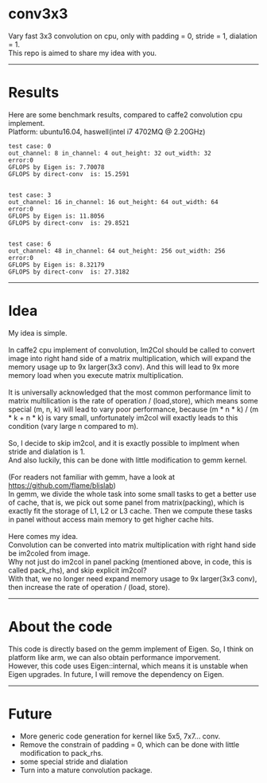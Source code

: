 # conv3x3
Vary fast 3x3 convolution on cpu, only with padding = 0, stride = 1, dialation = 1.<br>
This repo is aimed to share my idea with you.

---
# Results
Here are some benchmark results, compared to caffe2 convolution cpu implement.<br>
Platform: ubuntu16.04, haswell(intel i7 4702MQ @ 2.20GHz)

```
test case: 0
out_channel: 8 in_channel: 4 out_height: 32 out_width: 32
error:0
GFLOPS by Eigen is: 7.70078
GFLOPS by direct-conv  is: 15.2591


test case: 3
out_channel: 16 in_channel: 16 out_height: 64 out_width: 64
error:0
GFLOPS by Eigen is: 11.8056
GFLOPS by direct-conv  is: 29.8521


test case: 6
out_channel: 48 in_channel: 64 out_height: 256 out_width: 256
error:0
GFLOPS by Eigen is: 8.32179
GFLOPS by direct-conv  is: 27.3182

```

---
# Idea
My idea is simple.
<br><br>
In caffe2 cpu implement of convolution, 
Im2Col should be called to convert image into right hand side of a matrix multiplication, 
which will expand the memory usage up to 9x larger(3x3 conv). 
And this will lead to 9x more memory load when you execute matrix multiplication.
<br><br>
It is universally acknowledged that the most common performance limit to 
matrix multilication is the rate of operation / (load,store), 
which means some special (m, n, k) will lead to vary poor performance, because (m * n * k) / (m * k + n * k) is vary small,
unfortunately im2col will exactly leads to this condition (vary large n compared to m).
<br><br>
So, I decide to skip im2col, and it is exactly possible to implment when stride and dialation is 1.<br>
And also luckily, this can be done with little modification to gemm kernel.
<br><br>
(For readers not familiar with gemm, have a look at https://github.com/flame/blislab)<br>
In gemm, we divide the whole task into some small tasks to get a better use of cache, 
that is, we pick out some panel from matrix(packing), which is exactly fit the storage of L1, L2 or L3 cache.
Then we compute these tasks in panel without access main memory to get higher cache hits.
<br><br>
Here comes my idea.<br>
Convolution can be converted into matrix multiplication with right hand side be im2coled from image.<br>
Why not just do im2col in panel packing (mentioned above, in code, this is called pack_rhs), and skip explicit im2col?<br>
With that, we no longer need expand memory usage to 9x larger(3x3 conv), 
then increase the rate of operation / (load, store).

---
# About the code
This code is directly based on the gemm implement of Eigen.
So, I think on platform like arm, we can also obtain performance imporvement. <br>
However, this code uses Eigen::internal, which means it is unstable when Eigen upgrades.
In future, I will remove the dependency on Eigen.

---
# Future
- More generic code generation for kernel like 5x5, 7x7... conv.
- Remove the constrain of padding = 0, which can be done with little modification to pack_rhs.
- some special stride and dialation
- Turn into a mature convolution package. 
